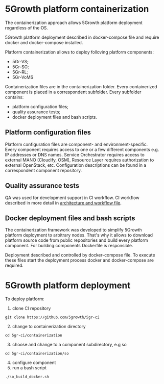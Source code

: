 # 5Growth platform containerization
The containerization approach allows 5Growth platform deployment regardless of the OS.

5Growth platform deployment described in docker-compose file and require docker and docker-compose installed.

Platform containerization allows to deploy folloving platform components:
* 5Gr-VS;
* 5Gr-SO;
* 5Gr-RL;
* 5Gr-VoMS


Containerization files are in the containerization folder. Every containerized component is placed in a correspondent subfolder.
Every subfolder contains:
* platform configuration files;
* quality assurance tests;
* docker deployment files and bash scripts.

## Platform configuration files
Platform configuration files are component- and environment-specific. Every component requires access to one or a few different components e.g. IP addresses or DNS names. Service Orchestrator requires access to external MANO (Cloudify, OSM), Resource Layer requires authorization to external OpenStack, etc. Configuration descriptions can be found in a correspondent component repository.    

## Quality assurance tests
QA was used for development support in CI workflow. CI workflow described in more detail in [architecture and workflow file](docs/architecture.md).

## Docker deployment files and bash scripts
The containerization framework was developed to simplify 5Growth platform deployment to arbitrary nodes. That's why it allows to download platform source code from public repositories and build every platform component. For building components Dockerfile is responsible.

Deployment described and controlled by docker-compose file. To execute these files start the deployment process docker and docker-compose are required.


# 5Growth platform deployment
To deploy platform:
1. clone CI repository
```
git clone https://github.com/5growth/5gr-ci
```
2. change to containerization directory
```
cd 5gr-ci/containerization
```
3. choose and change to a component subdirectory, e.g so
```
cd 5gr-ci/containerization/so
```
4. configure component
5. run a bash script
```
./so_build_docker.sh
```